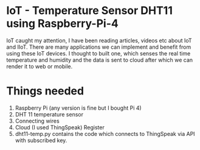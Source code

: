 # IoT - Temperature Sensor DHT11 using Raspberry-Pi-4

IoT caught my attention, I have been reading articles, videos etc about IoT and IIoT. There are many applications we can implement and benefit from using these IoT devices.  I thought to built one, which senses the real time temperature and humidity and the data is sent to cloud after which we can render it to web or mobile.  

# Things needed

1. Raspberry Pi (any version is fine but I bought Pi 4) 
2. DHT 11 temperature sensor 
3. Connecting wires 
4. Cloud (I used ThingSpeak) Register
5. dht11-temp.py contains the code which connects to ThingSpeak via 
API with subscribed key.







